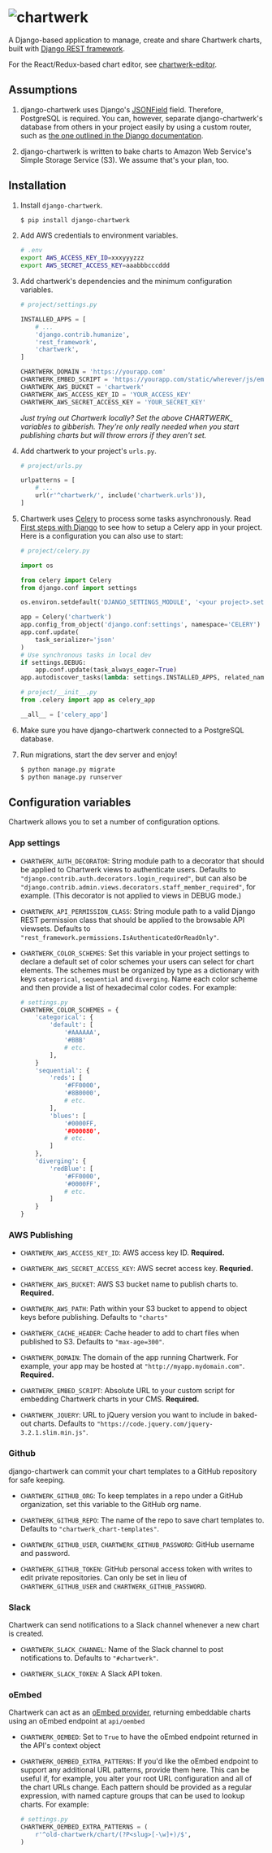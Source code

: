# ![chartwerk](docs/logo.png)


A Django-based application to manage, create and share Chartwerk charts, built with [Django REST framework](http://www.django-rest-framework.org/).

For the React/Redux-based chart editor, see [chartwerk-editor](https://github.com/DallasMorningNews/chartwerk-editor).



## Assumptions

1. django-chartwerk uses Django's [JSONField](https://docs.djangoproject.com/en/1.11/ref/contrib/postgres/fields/#jsonfield) field. Therefore, PostgreSQL is required. You can, however, separate django-chartwerk's database from others in your project easily by using a custom router, such as [the one outlined in the Django documentation](https://docs.djangoproject.com/en/1.11/topics/db/multi-db/#automatic-database-routing).

2. django-chartwerk is written to bake charts to Amazon Web Service's Simple Storage Service (S3). We assume that's your plan, too.


## Installation

1. Install `django-chartwerk`.

    ```bash
    $ pip install django-chartwerk
    ```

2. Add AWS credentials to environment variables.

    ```bash
    # .env
    export AWS_ACCESS_KEY_ID=xxxyyyzzz
    export AWS_SECRET_ACCESS_KEY=aaabbbcccddd
    ```

3. Add chartwerk's dependencies and the minimum configuration variables.

    ```python
    # project/settings.py

    INSTALLED_APPS = [
        # ...
        'django.contrib.humanize',
        'rest_framework',
        'chartwerk',
    ]

    CHARTWERK_DOMAIN = 'https://yourapp.com'
    CHARTWERK_EMBED_SCRIPT = 'https://yourapp.com/static/wherever/js/embed_v1.js'
    CHARTWERK_AWS_BUCKET = 'chartwerk'
    CHARTWERK_AWS_ACCESS_KEY_ID = 'YOUR_ACCESS_KEY'
    CHARTWERK_AWS_SECRET_ACCESS_KEY = 'YOUR_SECRET_KEY'
    ```

    _Just trying out Chartwerk locally? Set the above CHARTWERK\_ variables to gibberish. They're only really needed when you start publishing charts but will throw errors if they aren't set._

4. Add chartwerk to your project's `urls.py`.

    ```python
    # project/urls.py

    urlpatterns = [
        # ...
        url(r'^chartwerk/', include('chartwerk.urls')),
    ]
    ```

5. Chartwerk uses [Celery](http://docs.celeryproject.org/en/latest/getting-started/introduction.html) to process some tasks asynchronously. Read [First steps with Django](http://docs.celeryproject.org/en/latest/django/first-steps-with-django.html) to see how to setup a Celery app in your project. Here is a configuration you can also use to start:

    ```python
    # project/celery.py

    import os

    from celery import Celery
    from django.conf import settings

    os.environ.setdefault('DJANGO_SETTINGS_MODULE', '<your project>.settings')

    app = Celery('chartwerk')
    app.config_from_object('django.conf:settings', namespace='CELERY')
    app.conf.update(
        task_serializer='json'
    )
    # Use synchronous tasks in local dev
    if settings.DEBUG:
        app.conf.update(task_always_eager=True)
    app.autodiscover_tasks(lambda: settings.INSTALLED_APPS, related_name='celery')
    ```

    ```python
    # project/__init__.py
    from .celery import app as celery_app

    __all__ = ['celery_app']
    ```

6. Make sure you have django-chartwerk connected to a PostgreSQL database.

7. Run migrations, start the dev server and enjoy!

    ```bash
    $ python manage.py migrate
    $ python manage.py runserver
    ```

## Configuration variables

Chartwerk allows you to set a number of configuration options.

### App settings

- `CHARTWERK_AUTH_DECORATOR`: String module path to a decorator that should be applied to Chartwerk views to authenticate users. Defaults to `"django.contrib.auth.decorators.login_required"`, but can also be `"django.contrib.admin.views.decorators.staff_member_required"`, for example. (This decorator is not applied to views in DEBUG mode.)

- `CHARTWERK_API_PERMISSION_CLASS`: String module path to a valid Django REST permission class that should be applied to the browsable API viewsets. Defaults to `"rest_framework.permissions.IsAuthenticatedOrReadOnly"`.

- `CHARTWERK_COLOR_SCHEMES`: Set this variable in your project settings to declare a default set of color schemes your users can select for chart elements. The schemes must be organized by type as a dictionary with keys `categorical`, `sequential` and `diverging`. Name each color scheme and then provide a list of hexadecimal color codes. For example:

    ```python
    # settings.py
    CHARTWERK_COLOR_SCHEMES = {
        'categorical': {
            'default': [
                '#AAAAAA',
                '#BBB'
                # etc.
            ],
        }
        'sequential': {
            'reds': [
                '#FF0000',
                '#8B0000',
                # etc.
            ],
            'blues': [
                '#0000FF,
                '#000080',
                # etc.
            ]
        },
        'diverging': {
            'redBlue': [
                '#FF0000',
                '#0000FF',
                # etc.
            ]
        }
    }
    ```

### AWS Publishing

- `CHARTWERK_AWS_ACCESS_KEY_ID`: AWS access key ID. **Required.**

- `CHARTWERK_AWS_SECRET_ACCESS_KEY`: AWS secret access key. **Requried.**

- `CHARTWERK_AWS_BUCKET`: AWS S3 bucket name to publish charts to. **Required.**

- `CHARTWERK_AWS_PATH`: Path within your S3 bucket to append to object keys before publishing. Defaults to `"charts"`

- `CHARTWERK_CACHE_HEADER`: Cache header to add to chart files when published to S3. Defaults to `"max-age=300"`.

- `CHARTWERK_DOMAIN`: The domain of the app running Chartwerk. For example, your app may be hosted at `"http://myapp.mydomain.com"`. **Required.**

- `CHARTWERK_EMBED_SCRIPT`: Absolute URL to your custom script for embedding Chartwerk charts in your CMS. **Required.**

- `CHARTWERK_JQUERY`: URL to jQuery version you want to include in baked-out charts. Defaults to `"https://code.jquery.com/jquery-3.2.1.slim.min.js"`.

### Github

django-chartwerk can commit your chart templates to a GitHub repository for safe keeping.

- `CHARTWERK_GITHUB_ORG`: To keep templates in a repo under a GitHub organization, set this variable to the GitHub org name.

- `CHARTWERK_GITHUB_REPO`: The name of the repo to save chart templates to. Defaults to `"chartwerk_chart-templates"`.

- `CHARTWERK_GITHUB_USER`, `CHARTWERK_GITHUB_PASSWORD`: GitHub username and password.

- `CHARTWERK_GITHUB_TOKEN`: GitHub personal access token with writes to edit private repositories. Can only be set in lieu of `CHARTWERK_GITHUB_USER` and `CHARTWERK_GITHUB_PASSWORD`.

### Slack

Chartwerk can send notifications to a Slack channel whenever a new chart is created.

- `CHARTWERK_SLACK_CHANNEL`: Name of the Slack channel to post notifications to. Defaults to `"#chartwerk"`.

- `CHARTWERK_SLACK_TOKEN`: A Slack API token.

### oEmbed

Chartwerk can act as an [oEmbed provider](http://oembed.com/), returning embeddable charts using an oEmbed endpoint at `api/oembed`

- `CHARTWERK_OEMBED`: Set to `True` to have the oEmbed endpoint returned in the API's context object

- `CHARTWERK_OEMBED_EXTRA_PATTERNS`: If you'd like the oEmbed endpoint to support any additional URL patterns, provide them here. This can be useful if, for example, you alter your root URL configuration and all of the chart URLs change. Each pattern should be provided as a regular expression, with named capture groups that can be used to lookup charts. For example:

    ```python
    # settings.py
    CHARTWERK_OEMBED_EXTRA_PATTERNS = (
        r'^old-chartwerk/chart/(?P<slug>[-\w]+)/$',
    )
    ```
